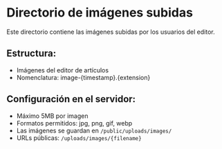 # Directorio de imágenes subidas

Este directorio contiene las imágenes subidas por los usuarios del editor.

## Estructura:
- Imágenes del editor de artículos
- Nomenclatura: image-{timestamp}.{extension}

## Configuración en el servidor:
- Máximo 5MB por imagen
- Formatos permitidos: jpg, png, gif, webp
- Las imágenes se guardan en `/public/uploads/images/`
- URLs públicas: `/uploads/images/{filename}`